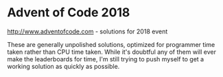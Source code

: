 # Advent of Code 2018
http://www.adventofcode.com - solutions for 2018 event

These are generally unpolished solutions, optimized for programmer time taken rather than CPU time taken. While it's doubtful any of them will ever make the leaderboards for time, I'm still trying to push myself to get a working solution as quickly as possible.
